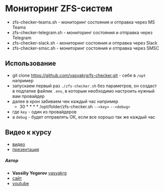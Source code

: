 # Мониторинг ZFS-систем

- zfs-checker-teams.sh - мониторинг состояния и отправка через MS Teams
- zfs-checker-telegram.sh - мониторинг состояния и отправка через Telegram
- zfs-checker-slack.sh - мониторинг состояния и отправка через Slack
- zfs-checker-smsc.sh - мониторинг состояния и отправка через SMSC

## Использование
- git clone https://github.com/vasyakrg/fs-checker.git - себе в `/opt` например
- запускаем первый раз `./zfs-checker.sh` без параметров, он создаст в подпапке файлик `.env`, в которым необходимо настроить нужный вам провайдер
- далее в крон забиваем чек каждый час например
  - 30 * * * * /opt/folder/zfs-checker.sh `--<key>` `--<debug>`
- где `key` - один из провайдеров
- а `debug` - будет отправлять ОК, если все хорошо так же каждый час

## Видео к курсу
- [видео]()
- [презентация]()

##### Автор
- **Vassiliy Yegorov** [vasyakrg](https://github.com/vasyakrg)
- [сайт](https://vk.com/realmanual)
- [youtube](https://youtube.com/realmanual)
